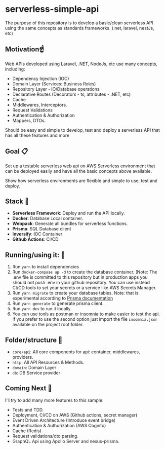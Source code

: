 # serverless-simple-api

The purpose of this repository is to develop a basic/clean serverless API using the same concepts as standards frameworks. (.net, laravel, nestJs, etc)

## Motivation:point_up:

Web APIs developed using Laravel, .NET, NodeJs, etc use many concepts, including:

- Dependency Injection (IOC)
- Domain Layer (Services: Business Roles)
- Repository Layer - IO/Database operations
- Declarative Routes (Decorators - ts, attributes - .NET, etc)
- Cache
- Middlewares, Interceptors.
- Request Validations
- Authentication & Authorization
- Mappers, DTOs.

Should be easy and simple to develop, test and deploy a serverless API that has all these features and more

## Goal :clipboard:

Set up a testable serverless web api on AWS Serverless environment that can be deployed easily and have all the basic concepts above available.

Show how serverless environments are flexible and simple to use, test and deploy.

## Stack :rocket:

- **Serverless Framework**: Deploy and run the API locally.
- **Docker**: Database Local container.
- **Webpack**: Generate all bundles for serverless functions.
- **Prisma**: SQL Database client
- **Inversify**: IOC Container
- **Github Actions**: CI/CD

## Running/using it: :hammer:

1. Run `yarn` to install dependencies
2. Run `docker-compose up -d` to create the database container. (Note: The .env file is committed to this repository but in production apps
   you should not push .env in your github repository. You can use instead CI/CD tools to set your secrets or a service like AWS Secrets Manager.
3. Run `yarn migrate` to create your database tables. Note: that is experimental according to [Prisma documentation](https://www.prisma.io/docs/reference/tools-and-interfaces/prisma-migrate)
4. Run `yarn generate` to generate prisma client.
5. Run `yarn dev` to run it locally.
6. You can use tools as postman or [insomnia](https://insomnia.rest/) to make easier to test the api. If you prefer to use the second option just import the file `insomnia.json` available on the project root folder.

## Folder/structure :file_folder:

- `core/api`: All core components for api: container, middlewares, providers.
- `http`: All API Resources & Methods.
- `domain`: Domain Layer
- `db`: DB Service provider

## Coming Next :pencil:

I'll try to add many more features to this sample:

- Tests and TDD.
- Deployment, CI/CD on AWS (Github actions, secret manager)
- Event Driven Architecture (Introduce event bridge)
- Authentication & Authorization (AWS Cognito)
- Cache (Redis)
- Request validations/dto parsing.
- GraphQL Api using Apollo Server and nexus-prisma.
